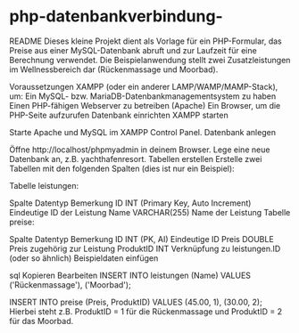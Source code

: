 # php-datenbankverbindung-
README
Dieses kleine Projekt dient als Vorlage für ein PHP-Formular, das Preise aus einer MySQL-Datenbank abruft und zur Laufzeit für eine Berechnung verwendet. Die Beispielanwendung stellt zwei Zusatzleistungen im Wellnessbereich dar (Rückenmassage und Moorbad).

Voraussetzungen
XAMPP (oder ein anderer LAMP/WAMP/MAMP-Stack), um:
Ein MySQL- bzw. MariaDB-Datenbankmanagementsystem zu haben
Einen PHP-fähigen Webserver zu betreiben (Apache)
Ein Browser, um die PHP-Seite aufzurufen
Datenbank einrichten
XAMPP starten

Starte Apache und MySQL im XAMPP Control Panel.
Datenbank anlegen

Öffne http://localhost/phpmyadmin in deinem Browser.
Lege eine neue Datenbank an, z.B. yachthafenresort.
Tabellen erstellen
Erstelle zwei Tabellen mit den folgenden Spalten (dies ist nur ein Beispiel):

Tabelle leistungen:

Spalte	Datentyp	Bemerkung
ID	INT (Primary Key, Auto Increment)	Eindeutige ID der Leistung
Name	VARCHAR(255)	Name der Leistung
Tabelle preise:

Spalte	Datentyp	Bemerkung
ID	INT (PK, AI)	Eindeutige ID
Preis	DOUBLE	Preis zugehörig zur Leistung
ProduktID	INT	Verknüpfung zu leistungen.ID (oder so ähnlich)
Beispieldaten einfügen

sql
Kopieren
Bearbeiten
INSERT INTO leistungen (Name)
VALUES ('Rückenmassage'), ('Moorbad');

INSERT INTO preise (Preis, ProduktID)
VALUES (45.00, 1),
       (30.00, 2);
Hierbei steht z.B. ProduktID = 1 für die Rückenmassage und ProduktID = 2 für das Moorbad.

